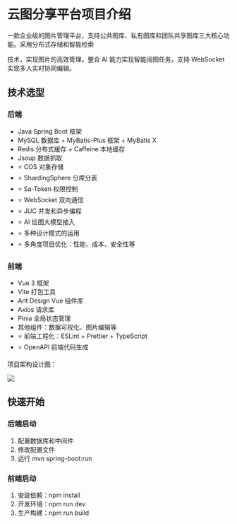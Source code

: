 # 云图分享平台项目介绍

一款企业级的图片管理平台，支持公共图库、私有图库和团队共享图库三大核心功能。采用分布式存储和智能检索

技术，实现图片的高效管理。整合 AI 能力实现智能阔图任务，支持 WebSocket 实现多人实时协同编辑。


## 技术选型

### 后端

- Java Spring Boot 框架
- MySQL 数据库 + MyBatis-Plus 框架 + MyBatis X 
- Redis 分布式缓存 + Caffeine 本地缓存
- Jsoup 数据抓取
- ⭐️ COS 对象存储
- ⭐️ ShardingSphere 分库分表
- ⭐️ Sa-Token 权限控制
- ⭐️ WebSocket 双向通信
- ⭐️ JUC 并发和异步编程
- ⭐️ AI 绘图大模型接入
- ⭐️ 多种设计模式的运用
- ⭐️ 多角度项目优化：性能、成本、安全性等



### 前端

- Vue 3 框架
- Vite 打包工具
- Ant Design Vue 组件库
- Axios 请求库
- Pinia 全局状态管理
- 其他组件：数据可视化、图片编辑等
- ⭐️ 前端工程化：ESLint + Prettier + TypeScript
- ⭐️ OpenAPI 前端代码生成

项目架构设计图：



![](https://pic.yupi.icu/1/1732691889100-e562c709-cffa-477d-9329-1dc5ac1d35c8-20241204144304741-20241204145344935-20241204145354234.png)


## 快速开始

### 后端启动

1. 配置数据库和中间件 
2. 修改配置文件 
3. 运行 mvn spring-boot:run


### 前端启动
1. 安装依赖：npm install
2. 开发环境：npm run dev
3. 生产构建：npm run build
